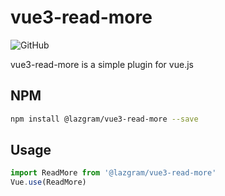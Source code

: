 # vue3-read-more
![GitHub](https://img.shields.io/github/license/ShunsukeHasegawa/vue3-read-more)

vue3-read-more is a simple plugin for vue.js

## NPM
```sh
npm install @lazgram/vue3-read-more --save
```

## Usage
```js
import ReadMore from '@lazgram/vue3-read-more'
Vue.use(ReadMore)
```
